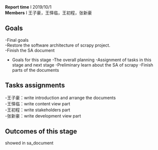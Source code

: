  **Report time** I 2019/10/1\
 **Members** I 王子豪，王怿临，王初程，张新豪

## Goals
-Final goals\
  -Restore the software architecture of scrapy project.\
  -Finish the SA document
- Goals for this stage
  -The overall planning
  -Assignment of tasks in this stage and next stage
  -Preliminary learn about the SA of scrapy
  -Finish parts of the documents
 
## Tasks assignments
-王子豪：write introduction and arrange the documents\
-王怿临：write content view part\
-王初程：write stakeholders part\
-张新豪：write development view part

## Outcomes of this stage
showed in sa_document



